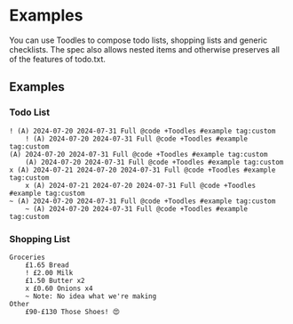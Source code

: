 # Examples

You can use Toodles to compose todo lists, shopping lists and generic checklists. The spec also allows nested items and otherwise preserves all of the features of todo.txt.

## Examples

### Todo List

```toodles
! (A) 2024-07-20 2024-07-31 Full @code +Toodles #example tag:custom
    ! (A) 2024-07-20 2024-07-31 Full @code +Toodles #example tag:custom
(A) 2024-07-20 2024-07-31 Full @code +Toodles #example tag:custom
    (A) 2024-07-20 2024-07-31 Full @code +Toodles #example tag:custom
x (A) 2024-07-21 2024-07-20 2024-07-31 Full @code +Toodles #example tag:custom
    x (A) 2024-07-21 2024-07-20 2024-07-31 Full @code +Toodles #example tag:custom
~ (A) 2024-07-20 2024-07-31 Full @code +Toodles #example tag:custom
    ~ (A) 2024-07-20 2024-07-31 Full @code +Toodles #example tag:custom
```

### Shopping List

```toodles
Groceries
    £1.65 Bread
    ! £2.00 Milk
    £1.50 Butter x2
    x £0.60 Onions x4
    ~ Note: No idea what we're making
Other
    £90-£130 Those Shoes! 😍
```
